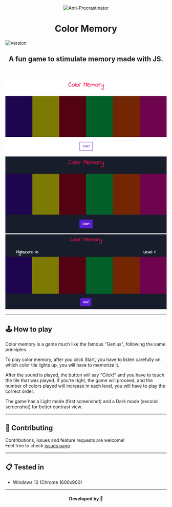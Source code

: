 <div align="center">
  <p>
    <img alt="Anti-Procrastinator" src="./favicon.ico" />
  </p>

  # Color Memory
</div>

<p>
  <img alt="Version" src="https://img.shields.io/badge/version-1.0.0-blue.svg?cacheSeconds=2592000" />
</p>

<h2 align="center">A fun game to stimulate memory made with JS.</h2>

<br>

<p align="center">
  <img src="./img/Screenshot_7.png"/>
  <img src="./img/Screenshot_8.png"/>
  <img src="./img/Screenshot_10.png"/>
</p>

---

## 🕹 How to play

Color memory is a game much like the famous "Genius", following the same principles.

To play color memory, after you click Start, you have to listen carefully on which color tile lights up, you will have to memorize it.

After the sound is played, the button will say "Click!" and you have to touch the tile that was played. If you're right, the game will proceed, and the number of colors played will increase in each level, you will have to play the correct order.

The game has a Light mode (first screenshot) and a Dark mode (second screenshot) for better contrast view.

---

## 🤝 Contributing

Contributions, issues and feature requests are welcome!<br />Feel free to check [issues page](https://github.com/abacaxiguy/color-memory/issues).

---

## 📋 Tested in

-   Windows 10 (Chrome 1600x900)

---

<h4  align="center">Developed by 🍍</h4>
